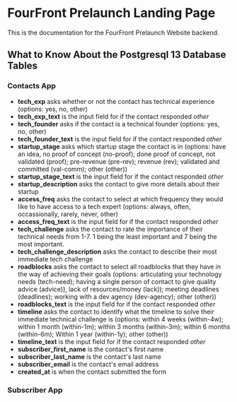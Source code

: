 # FourFront Prelaunch Landing Page
This is the documentation for the FourFront Prelaunch Website backend.

## What to Know About the Postgresql 13 Database Tables
### Contacts App
* **tech_exp** asks whether or not the contact has technical experience (options: yes, no, other) 
* **tech_exp_text** is the input field for if the contact responded *other*
* **tech_founder** asks if the contact is a technical founder (options: yes, no, other) 
* **tech_founder_text** is the input field for if the contact responded *other*
* **startup_stage** asks which startup stage the contact is in (options: have an idea, no proof of concept (no-proof); done proof of concept, not validated (proof); pre-revenue (pre-rev); revenue (rev); validated and committed (val-comm); other (other))
* **startup_stage_text** is the input field for if the contact responded *other*
* **startup_description** asks the contact to give more details about their startup
* **access_freq** asks the contact to select at which frequency they would like to have access to a tech expert (options: always, often, occassionally, rarely, never, other)
* **access_freq_text** is the input field for if the contact responded *other*
* **tech_challenge** asks the contact to rate the importance of their technical needs from 1-7. 1 being the least important and 7 being the most important.
* **tech_challenge_description** asks the contact to describe their most immediate tech challenge
* **roadblocks** asks the contact to select all roadblocks that they have in the way of achieving their goals (options: articulating your technology needs (tech-need); having a single person of contact to give quality advice (advice)), lack of resources/money (lack));
meeting deadlines (deadlines); working with a dev agency (dev-agency); other (other))
* **roadblocks_text** is the input field for if the contact responded *other*
* **timeline** asks the contact to identify what the timeline to solve their immediate technical challenge is (options: within 4 weeks (within-4w); within 1 month (within-1m); within 3 months (within-3m); within 6 months (within-6m); Within 1 year (within-1y); other (other))
* **timeline_text** is the input field for if the contact responded *other*
* **subscriber_first_name** is the contact's first name
* **subscriber_last_name** is the contact's last name
* **subscriber_email** is the contact's email address
* **created_at** is when the contact submitted the form

### Subscriber App